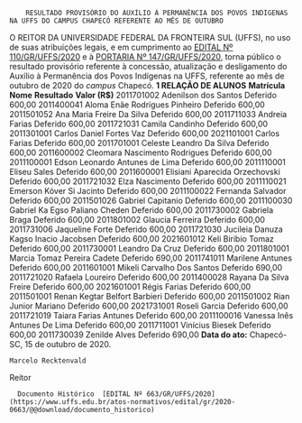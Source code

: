         RESULTADO PROVISÓRIO DO AUXÍLIO À PERMANÊNCIA DOS POVOS INDÍGENAS NA UFFS DO CAMPUS CHAPECÓ REFERENTE AO MÊS DE OUTUBRO  

   O REITOR DA UNIVERSIDADE FEDERAL DA FRONTEIRA SUL (UFFS), no uso de suas atribuições legais, e em cumprimento ao [EDITAL Nº 110/GR/UFFS/2020](https://www.uffs.edu.br/atos-normativos/edital/gr/2020-0110) e à [PORTARIA Nº 147/GR/UFFS/2020](https://www.uffs.edu.br/atos-normativos/portaria/gr/2020-0147), torna público o resultado provisório referente à concessão, atualização e desligamento do Auxílio à Permanência dos Povos Indígenas na UFFS, referente ao mês de outubro de 2020 do *campus*  Chapecó.     **1 RELAÇÃO DE ALUNOS**      **Matrícula**     **Nome**     **Resultado**     **Valor (R$)**      2011701002   Adenilson dos Santos   Deferido   600,00     2011400041   Aloma Enãe Rodrigues Pinheiro   Deferido   600,00     2011501052   Ana Maria Freire Da Silva   Deferido   600,00     2011711033   Andreia Farias   Deferido   600,00     2011721031   Camila Candinho   Deferido   600,00     2011301001   Carlos Daniel Fortes Vaz   Deferido   600,00     2021101001   Carlos Farias   Deferido   600,00     2011701001   Celeste Leandro Da Silva   Deferido   600,00     2011600002   Cleomara Nascimento Rodrigues   Deferido   600,00     2011100001   Edson Leonardo Antunes de Lima   Deferido   600,00     2011110001   Eliseu Sales   Deferido   600,00     2011600001   Elisiani Aparecida Orzechovski   Deferido   600,00     2011721032   Elza Nascimento   Deferido   600,00     2011110021   Emerson Kóver Si Jacinto   Deferido   600,00     2011100022   Fernanda Salvador   Deferido   600,00     2011501026   Gabriel Capitanio   Deferido   600,00     2011100030   Gabriel Ka Egso Paliano Cheden   Deferido   600,00     2011730002   Gabriela Braga   Deferido   600,00     2011801002   Glaucia Ferreira   Deferido   600,00     2011731006   Jaqueline Forte   Deferido   600,00     2011721030   Jucileia Danuza Kagso Inacio Jacobsen   Deferido   600,00     2021601012   Keli Biribio Tomaz   Deferido   600,00     2011730001   Leandro Da Cruz   Deferido   600,00     2011801001   Marcia Tomaz Pereira Cadete   Deferido   690,00     2011741011   Marilene Antunes   Deferido   600,00     2011601001   Mikeli Carvalho Dos Santos   Deferido   690,00     2011721020   Rafaela Loureiro   Deferido   600,00     2011400028   Rayana Da Silva Freire   Deferido   600,00     2021601001   Régis Farias   Deferido   600,00     2011501001   Renan Kegtar Belfort Barbieri   Deferido   600,00     2011501002   Rian Junior Mariano   Deferido   600,00     2021731001   Roseli Garcia   Deferido   600,00     2011721019   Taiara Farias Antunes   Deferido   600,00     2011100016   Vanessa Inês Antunes De Lima   Deferido   600,00     2011711001   Vinícius Biesek   Deferido   600,00     2011730039   Zenilde Alves   Deferido   690,00           **Data do ato:** Chapecó-SC, 15 de outubro de 2020.   
 

    Marcelo Recktenvald   
 Reitor 

      Documento Histórico  [EDITAL Nº 663/GR/UFFS/2020](https://www.uffs.edu.br/atos-normativos/edital/gr/2020-0663/@@download/documento_historico)     
      